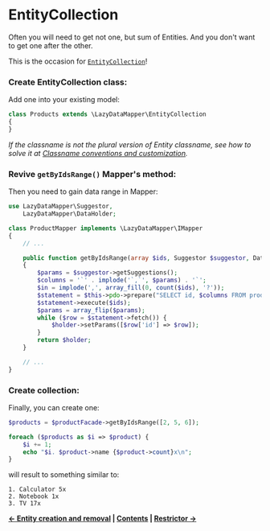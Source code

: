 EntityCollection
===

Often you will need to get not one, but sum of Entities. And you don't want to get one after the other.

This is the occasion for [`EntityCollection`](../LazyDataMapper/EntityCollection.php)!

### Create EntityCollection class:

Add one into your existing model:

```php
class Products extends \LazyDataMapper\EntityCollection
{
}
```

*If the classname is not the plural version of Entity classname, see how to solve it at
[Classname conventions and customization](2.Classname-conventions-and-customization.md).*

### Revive `getByIdsRange()` Mapper's method:

Then you need to gain data range in Mapper:

```php
use LazyDataMapper\Suggestor,
	LazyDataMapper\DataHolder;

class ProductMapper implements \LazyDataMapper\IMapper
{
	// ...

	public function getByIdsRange(array $ids, Suggestor $suggestor, DataHolder $holder = NULL)
	{
		$params = $suggestor->getSuggestions();
		$columns = '`' . implode('`,`', $params) . '`';
		$in = implode(',', array_fill(0, count($ids), '?'));
		$statement = $this->pdo->prepare("SELECT id, $columns FROM product WHERE id IN ($in)");
		$statement->execute($ids);
		$params = array_flip($params);
		while ($row = $statement->fetch()) {
			$holder->setParams([$row['id'] => $row]);
		}
		return $holder;
	}

	// ...
}
```

### Create collection:

Finally, you can create one:

```php
$products = $productFacade->getByIdsRange([2, 5, 6]);

foreach ($products as $i => $product) {
	$i += 1;
	echo "$i. $product->name {$product->count}x\n";
}
```

will result to something similar to:

```
1. Calculator 5x
2. Notebook 1x
3. TV 17x
```


**[← Entity creation and removal](5.Entity-creation-and-removal.md)
| [Contents](../readme.md#documentation)
| [Restrictor →](7.Restrictor.md)**
